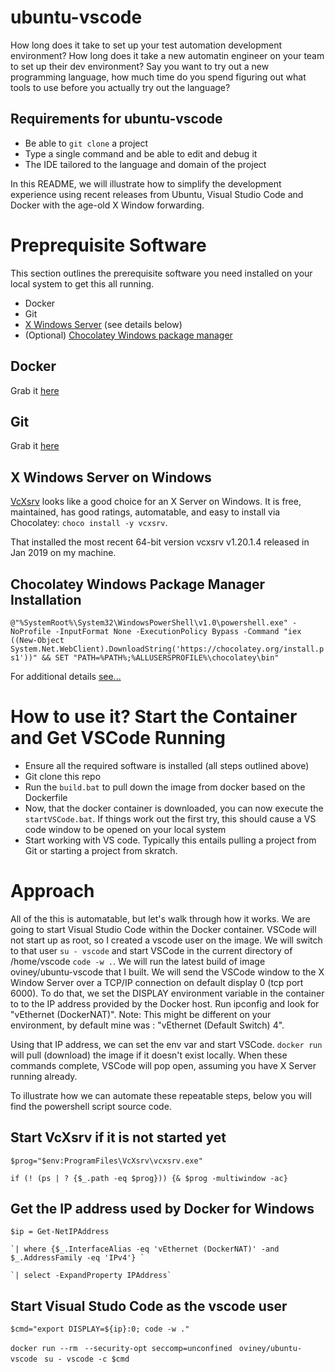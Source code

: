 # ubuntu-vscode
How long does it take to set up your test automation development environment? How long does it take a new automatin engineer on your team to set up their dev environment? Say you want to try out a new programming language, how much time do you spend figuring out what tools to use before you actually try out the language? 

## Requirements for ubuntu-vscode
- Be able to `git clone` a project
- Type a single command and be able to edit and debug it
- The IDE tailored to the language and domain of the project

In this README, we will illustrate how to simplify the development experience using recent releases from Ubuntu, Visual Studio Code and Docker with the age-old X Window forwarding.

# Preprequisite Software
This section outlines the prerequisite software you need installed on your local system to get this all running.
- Docker
- Git
- [X Windows Server](https://sourceforge.net/projects/vcxsrv/) (see details below)
- (Optional) [Chocolatey Windows package manager](https://chocolatey.org/)

## Docker
Grab it [here](https://hub.docker.com/editions/community/docker-ce-desktop-windows)

## Git
Grab it [here](https://git-scm.com/download/win)

## X Windows Server on Windows
[VcXsrv](https://sourceforge.net/projects/vcxsrv/) looks like a good choice for an X Server on Windows. It is free, maintained, has good ratings, automatable, and easy to install via Chocolatey: `choco install -y vcxsrv`. 

That installed the most recent 64-bit version vcxsrv v1.20.1.4  released in Jan 2019 on my machine.

## Chocolatey Windows Package Manager Installation
`@"%SystemRoot%\System32\WindowsPowerShell\v1.0\powershell.exe" -NoProfile -InputFormat None -ExecutionPolicy Bypass -Command "iex ((New-Object System.Net.WebClient).DownloadString('https://chocolatey.org/install.ps1'))" && SET "PATH=%PATH%;%ALLUSERSPROFILE%\chocolatey\bin"`

For additional details [see...](https://chocolatey.org/install)

# How to use it?  Start the Container and Get VSCode Running
- Ensure all the required software is installed (all steps outlined above)
- Git clone this repo
- Run the `build.bat` to pull down the image from docker based on the Dockerfile
- Now, that the docker container is downloaded, you can now execute the `startVSCode.bat`.  If things work out the first try, this should cause a VS code window to be opened on your local system
- Start working with VS code.  Typically this entails pulling a project from Git or starting a project from skratch.

# Approach
All of the this is automatable, but let's walk through how it works. We are going to start Visual Studio Code within the Docker container. VSCode will not start up as root, so I created a vscode user on the image. We will switch to that user `su - vscode` and start VSCode in the current directory of /home/vscode `code -w .`. We will run the latest build of image oviney/ubuntu-vscode that I built. We will send the VSCode window to the X Window Server over a TCP/IP connection on default display 0 (tcp port 6000). To do that, we set the DISPLAY environment variable in the container to to the IP address provided by the Docker host. Run ipconfig and look for "vEthernet (DockerNAT)".  Note:  This might be different on your environment, by default mine was : "vEthernet (Default Switch) 4".

Using that IP address, we can set the env var and start VSCode. `docker run` will pull (download) the image if it doesn't exist locally. When these commands complete, VSCode will pop open, assuming you have X Server running already.

To illustrate how we can automate these repeatable steps, below you will find the powershell script source code.

## Start VcXsrv if it is not started yet

`$prog="$env:ProgramFiles\VcXsrv\vcxsrv.exe"`

`if (! (ps | ? {$_.path -eq $prog})) {& $prog -multiwindow -ac}`

## Get the IP address used by Docker for Windows

`$ip = Get-NetIPAddress `

    `| where {$_.InterfaceAlias -eq 'vEthernet (DockerNAT)' -and $_.AddressFamily -eq 'IPv4'} `
    
    `| select -ExpandProperty IPAddress`

## Start Visual Studo Code as the vscode user

`$cmd="export DISPLAY=${ip}:0; code -w ."`

`docker run --rm `
    `--security-opt seccomp=unconfined `
        `oviney/ubuntu-vscode `
        `su - vscode -c $cmd`
